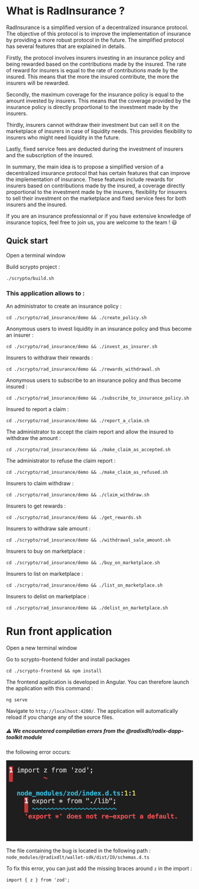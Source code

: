 # What is RadInsurance ?

RadInsurance is a simplified version of a decentralized insurance protocol. The objective of this protocol is to improve the implementation of insurance by providing a more robust protocol in the future. The simplified protocol has several features that are explained in details.

Firstly, the protocol involves insurers investing in an insurance policy and being rewarded based on the contributions made by the insured. The rate of reward for insurers is equal to the rate of contributions made by the insured. This means that the more the insured contribute, the more the insurers will be rewarded.

Secondly, the maximum coverage for the insurance policy is equal to the amount invested by insurers. This means that the coverage provided by the insurance policy is directly proportional to the investment made by the insurers.

Thirdly, insurers cannot withdraw their investment but can sell it on the marketplace of insurers in case of liquidity needs. This provides flexibility to insurers who might need liquidity in the future.

Lastly, fixed service fees are deducted during the investment of insurers and the subscription of the insured. 

In summary, the main idea is to propose a simplified version of a decentralized insurance protocol that has certain features that can improve the implementation of insurance. These features include rewards for insurers based on contributions made by the insured, a coverage directly proportional to the investment made by the insurers, flexibility for insurers to sell their investment on the marketplace and fixed service fees for both insurers and the insured.

If you are an insurance professionnal or if you have extensive knowledge of insurance topics, feel free to join us, you are welcome to the team ! :smiley:
    


## Quick start

Open a terminal window

Build scrypto project :  
    
    ./scrypto/build.sh

### This application allows to :

An administrator to create an insurance policy : 
    
    cd ./scrypto/rad_insurance/demo && ./create_policy.sh

Anonymous users to invest liquidity in an insurance policy and thus become an insurer : 

    cd ./scrypto/rad_insurance/demo && ./invest_as_insurer.sh

Insurers to withdraw their rewards :
     
    cd ./scrypto/rad_insurance/demo && ./rewards_withdrawal.sh

Anonymous users to subscribe to an insurance policy and thus become insured : 

    cd ./scrypto/rad_insurance/demo && ./subscribe_to_insurance_policy.sh

Insured to report a claim : 

    cd ./scrypto/rad_insurance/demo && ./report_a_claim.sh

The administrator to accept the claim report and allow the insured to withdraw the amount : 

    cd ./scrypto/rad_insurance/demo && ./make_claim_as_accepted.sh

The administrator to refuse the claim report : 

    cd ./scrypto/rad_insurance/demo && ./make_claim_as_refused.sh

Insurers to claim withdraw : 

    cd ./scrypto/rad_insurance/demo && ./claim_withdraw.sh

Insurers to get rewards : 

    cd ./scrypto/rad_insurance/demo && ./get_rewards.sh  

Insurers to withdraw sale amount : 

    cd ./scrypto/rad_insurance/demo && ./withdrawal_sale_amount.sh  

Insurers to buy on marketplace :

    cd ./scrypto/rad_insurance/demo && ./buy_on_marketplace.sh

Insurers to list on marketplace :

    cd ./scrypto/rad_insurance/demo && ./list_on_marketplace.sh  

Insurers to delist on marketplace :

    cd ./scrypto/rad_insurance/demo && ./delist_on_marketplace.sh      


# Run front application

Open a new terminal window 

Go to scrypto-frontend folder and install packages

    cd ./scrypto-frontend && npm install

The frontend application is developed in Angular. You can therefore launch the application with this command :   

    ng serve

Navigate to `http://localhost:4200/`. The application will automatically reload if you change any of the source files.    

##### :warning: We encountered compilation errors from the @radixdlt/radix-dapp-toolkit module
the following error occurs: 
    
![Compilation error](./scrypto-frontend//RadInsurance-angular/docs/compilation_error.png)

The file containing the bug is located in the following path : 
` node_modules/@radixdlt/wallet-sdk/dist/IO/schemas.d.ts`

To fix this error, you can just add the missing braces around `z` in the import :

    import { z } from 'zod';
